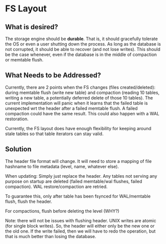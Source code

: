 # FS Layout

## What is desired?

The storage engine should be **durable**. That is, it should gracefully tolerate the OS or even a user shutting down the process. As long as the database is not corrupted, it should be able to recover (and not lose writes). This should be the case whenever, even if the database is in the middle of compaction or memtable flush. 

## What Needs to be Addressed?

Currently, there are 2 points when the FS changes (files created/deleted): during memtable flush (write new table) and compaction (reading 10 tables, writing a new table, a potentially deferred delete of those 10 tables). The current implementation will panic when it learns that the failed table is unexpected wrt the header after a failed memtable flush. A failed compaction could have the same result. This could also happen with a WAL restoration.

Currently, the FS layout does have enough flexibility for keeping around stale tables so that table iterators can stay valid. 

## Solution

The header file format will change. It will need to store a mapping of file hashname to file metadata (level, name, whatever else).

When updating: Simply just replace the header. Any tables not serving any purpose on startup are deleted (failed memtable/wal flushes, failed compaction). WAL restore/compaction are retried. 

To guarantee this, only after table has been fsynced for WAL/memtable flush, flush the header.

For compactions, flush before deleting the level (WHY?)

Note: there will not be issues with flushing header. UNIX writes are atomic (for single block writes). So, the header will either only be the new one or the old one. If the write failed, then we will have to redo the operation, but that is much better than losing the database.